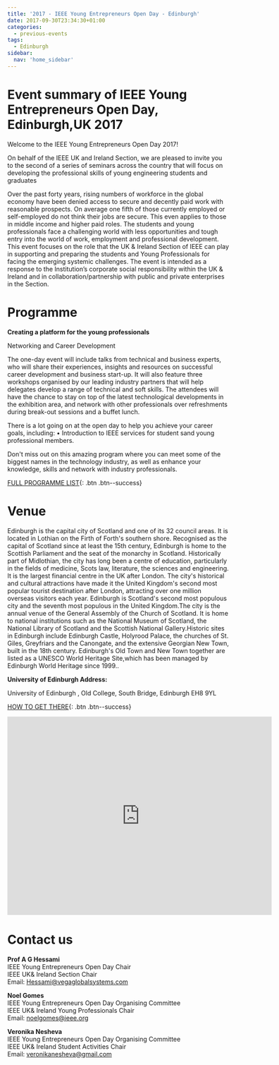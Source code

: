 ```yaml
---
title: '2017 - IEEE Young Entrepreneurs Open Day - Edinburgh'
date: 2017-09-30T23:34:30+01:00
categories:
  - previous-events
tags:
  - Edinburgh
sidebar:
  nav: 'home_sidebar'
---
```


# Event summary of IEEE Young Entrepreneurs Open Day, Edinburgh,UK 2017

Welcome to the IEEE Young Entrepreneurs Open Day 2017!

On behalf of the IEEE UK and Ireland Section, we are pleased to invite you to the ​second​ of a series of seminars across the country that will focus on developing the professional skills of young engineering students and graduates

Over the past forty years, rising numbers of workforce in the global economy have been denied access to secure and decently paid work with reasonable prospects. On average one fifth of those currently employed or self-employed do not think their jobs are secure. This even applies to those in middle income and higher paid roles. The students and young professionals face a challenging world with less opportunities and tough entry into the world of work, employment and professional development. This event focuses on the role that the UK & Ireland Section of IEEE can play in supporting and preparing the students and Young Professionals for facing the emerging systemic challenges. The event is intended as a response to the Institution’s corporate social responsibility within the UK & Ireland and in collaboration/partnership with public and private enterprises in the Section.

# Programme

**Creating a platform for the young professionals**

Networking and Career Development

The one-day event will include talks from technical and business experts, who will share their experiences, insights and resources on successful career development and business start-up. It will also feature three workshops organised by our leading industry partners that will help delegates develop a range of technical and soft skills. The attendees will have the chance to stay on top of the latest technological developments in the exhibition area, and network with other professionals over refreshments during break-out sessions and a buffet lunch.

There is a lot going on at the open day to help you achieve your career goals, including:
• Introduction to IEEE services for student sand young professional members.

Don't miss out on this amazing program where you can meet some of the biggest names in the technology industry, as well as enhance your knowledge, skills and network with industry professionals.

[FULL PROGRAMME LIST](https://drive.google.com/file/d/0B4qTNvaOMM0ydzF1eUcxYkw0b0E/view){: .btn .btn--success}

# Venue

Edinburgh is the capital city of Scotland and one of its 32 council areas. It is located in Lothian on the Firth of Forth's southern shore. Recognised as the capital of Scotland since at least the 15th century, Edinburgh is home to the Scottish Parliament and the seat of the monarchy in Scotland. Historically part of Midlothian, the city has long been a centre of education, particularly in the fields of medicine, Scots law, literature, the sciences and engineering. It is the largest financial centre in the UK after London. The city's historical and cultural attractions have made it the United Kingdom's second most popular tourist destination after London, attracting over one million overseas visitors each year. Edinburgh is Scotland's second most populous city and the seventh most populous in the United Kingdom.The city is the annual venue of the General Assembly of the Church of Scotland. It is home to national institutions such as the National Museum of Scotland, the National Library of Scotland and the Scottish National Gallery.Historic sites in Edinburgh include Edinburgh Castle, Holyrood Palace, the churches of St. Giles, Greyfriars and the Canongate, and the extensive Georgian New Town, built in the 18th century. Edinburgh's Old Town and New Town together are listed as a UNESCO World Heritage Site,which has been managed by Edinburgh World Heritage since 1999..

**University of Edinburgh Address:**

University of Edinburgh , Old College, South Bridge, Edinburgh EH8 9YL

[HOW TO GET THERE](http://www.ed.ac.uk/visit/city/getting-here){: .btn .btn--success}

<iframe src="https://www.google.com/maps/embed?pb=!1m14!1m8!1m3!1d4468.560317550601!2d-3.189241!3d55.944516!3m2!1i1024!2i768!4f13.1!3m3!1m2!1s0x0%3A0xb21928d390bbc0ee!2sThe%20University%20of%20Edinburgh!5e0!3m2!1sen!2suk!4v1567019535014!5m2!1sen!2suk" width="600" height="450" frameborder="0" style="border:0;" allowfullscreen=""></iframe>

# Contact us

**Prof A G Hessami**<br>
IEEE Young Entrepreneurs Open Day Chair<br>
IEEE UK& Ireland Section Chair<br>
Email: Hessami@vegaglobalsystems.com<br>

**Noel Gomes**<br>
IEEE Young Entrepreneurs Open Day Organising Committee<br>
IEEE UK& Ireland Young Professionals Chair<br>
Email: noelgomes@ieee.org<br>

**Veronika Nesheva**<br>
IEEE Young Entrepreneurs Open Day Organising Committee<br>
IEEE UK& Ireland Student Activities Chair<br>
Email: veronikanesheva@gmail.com<br>

